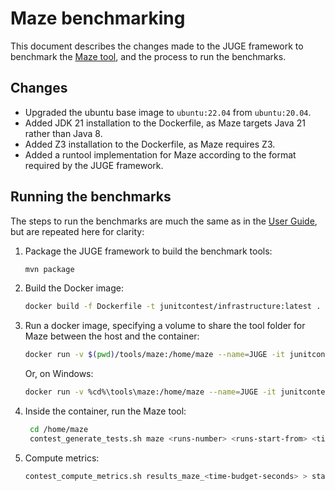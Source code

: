 # Maze benchmarking

This document describes the changes made to the JUGE framework to benchmark the [Maze tool](https://github.com/ThijnK/maze), and the process to run the benchmarks.

## Changes

- Upgraded the ubuntu base image to `ubuntu:22.04` from `ubuntu:20.04`.
- Added JDK 21 installation to the Dockerfile, as Maze targets Java 21 rather than Java 8.
- Added Z3 installation to the Dockerfile, as Maze requires Z3.
- Added a runtool implementation for Maze according to the format required by the JUGE framework.

## Running the benchmarks

The steps to run the benchmarks are much the same as in the [User Guide](USERGUIDE.md), but are repeated here for clarity:

1. Package the JUGE framework to build the benchmark tools:
   ```sh
   mvn package
   ```
1. Build the Docker image:
   ```sh
   docker build -f Dockerfile -t junitcontest/infrastructure:latest .
   ```
1. Run a docker image, specifying a volume to share the tool folder for Maze between the host and the container:
   ```sh
   docker run -v $(pwd)/tools/maze:/home/maze --name=JUGE -it junitcontest/infrastructure:latest
   ```
   Or, on Windows:
   ```sh
   docker run -v %cd%\tools\maze:/home/maze --name=JUGE -it junitcontest/infrastructure:latest
   ```
1. Inside the container, run the Maze tool:
   ```sh
    cd /home/maze
    contest_generate_tests.sh maze <runs-number> <runs-start-from> <time-budget-seconds>
   ```
1. Compute metrics:
   ```sh
   contest_compute_metrics.sh results_maze_<time-budget-seconds> > state_log.txt 2> error_log.txt
   ```
